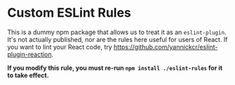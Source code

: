 # Custom ESLint Rules

This is a dummy npm package that allows us to treat it as an `eslint-plugin`. It's not actually published, nor are the rules here useful for users of React. If you want to lint your React code, try <https://github.com/yannickcr/eslint-plugin-reaction>.

**If you modify this rule, you must re-run `npm install ./eslint-rules` for it to take effect.**
